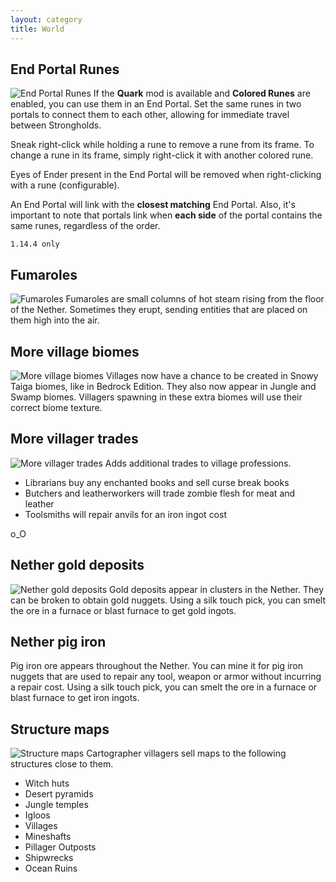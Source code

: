 ```yaml
---
layout: category
title: World
---
```


## End Portal Runes
![End Portal Runes](https://i.postimg.cc/brYR8THC/End-portal-runes.png)
If the **Quark** mod is available and **Colored Runes** are enabled, you can use them in an End Portal.  Set the same runes in two portals to connect them to each other, allowing for immediate travel between Strongholds.

Sneak right-click while holding a rune to remove a rune from its frame.  To change a rune in its frame, simply right-click it with another colored rune.

Eyes of Ender present in the End Portal will be removed when right-clicking with a rune (configurable).

An End Portal will link with the **closest matching** End Portal.  Also, it's important to note that portals link when **each side** of the portal contains the same runes, regardless of the order.

`1.14.4 only`

## Fumaroles
![Fumaroles](https://i.postimg.cc/9FnB5y4b/Fumaroles.png)
Fumaroles are small columns of hot steam rising from the floor of the Nether. Sometimes they erupt, sending entities that are placed on them high into the air.

## More village biomes
![More village biomes](https://i.postimg.cc/4Nmz5n89/More-village-biomes.png)
Villages now have a chance to be created in Snowy Taiga biomes, like in Bedrock Edition. 
They also now appear in Jungle and Swamp biomes.  Villagers spawning in these extra biomes will use their correct biome texture.

## More villager trades
![More villager trades](https://i.postimg.cc/769gBz8g/More-villager-trades.png)
Adds additional trades to village professions.

* Librarians buy any enchanted books and sell curse break books
* Butchers and leatherworkers will trade zombie flesh for meat and leather
* Toolsmiths will repair anvils for an iron ingot cost

o_O

## Nether gold deposits
![Nether gold deposits](https://i.postimg.cc/52zLhTW9/Nether-gold-deposits.png)
Gold deposits appear in clusters in the Nether. They can be broken to obtain gold nuggets.
Using a silk touch pick, you can smelt the ore in a furnace or blast furnace to get gold ingots.

## Nether pig iron
Pig iron ore appears throughout the Nether.  You can mine it for pig iron nuggets that are used to repair any tool, weapon or armor without incurring a repair cost.
Using a silk touch pick, you can smelt the ore in a furnace or blast furnace to get iron ingots. 

## Structure maps
![Structure maps](https://i.postimg.cc/J4DkXvn3/Structure-maps.png)
Cartographer villagers sell maps to the following structures close to them.

* Witch huts
* Desert pyramids
* Jungle temples
* Igloos
* Villages
* Mineshafts
* Pillager Outposts
* Shipwrecks
* Ocean Ruins